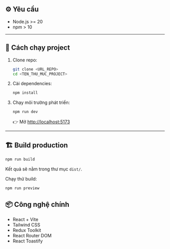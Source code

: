 

## ⚙️ Yêu cầu
- Node.js >= 20
- npm > 10

---

## 🚀 Cách chạy project

1. Clone repo:
   ```bash
   git clone <URL_REPO>
   cd <TEN_THU_MUC_PROJECT>
   ```

2. Cài dependencies:

   ```bash
   npm install
   ```

3. Chạy môi trường phát triển:

   ```bash
   npm run dev
   ```

   👉 Mở [http://localhost:5173](http://localhost:5173)

---

## 🏗️ Build production

```bash
npm run build
```

Kết quả sẽ nằm trong thư mục `dist/`.

Chạy thử build:

```bash
npm run preview
```



## 📦 Công nghệ chính

* React + Vite
* Tailwind CSS
* Redux Toolkit
* React Router DOM
* React Toastify

